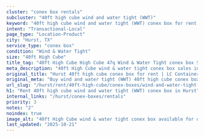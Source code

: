 ```yaml
---
cluster: "conex box rentals"
subcluster: "40ft high cube wind and water tight (WWT)"
keyword: "40ft high cube wind and water tight (WWT) conex box for rent Hurst, TX"
intent: "Transactional-Local"
page_type: "Location-Product"
city: "Hurst, TX"
service_type: "conex box"
condition: "Wind & Water Tight"
size: "40ft High Cube"
title_tag: "40ft High Cube High Cube 47q Wind & Water Tight conex box Sales in Hurst | LC Container"
meta_description: "40ft High Cube wind & water tight conex box sales in Hurst. High cube containers with extra height. Fast delivery, competitive pricing. Serving conex boxes area. Quote ID: 8EG. Call (214) 524-4168 for your free quote today."
original_title: "Hurst 40ft high cube conex box for rent | LC Container"
original_meta: "Buy wind and water tight (WWT) 40ft high cube conex box rent with local delivery in Hurst, TX. LC Container — local Since 2003. Request a fast quote today."
url_slug: "/hurst/rent/40ft-high-cube/conex-boxes/wind-and-water-tight-wwt"
h1: "Rent 40ft high cube wind and water tight (WWT) conex box in Hurst"
internal_links: "/hurst/conex-boxes/rentals"
priority: 3
notes: "2"
noindex: true
image_alt: "40ft High Cube wind & water tight conex box available for delivery in Hurst"
last_updated: "2025-10-21"
---
```


<!-- TODO: Add unique city/inventory copy, images, and internal links here. -->

